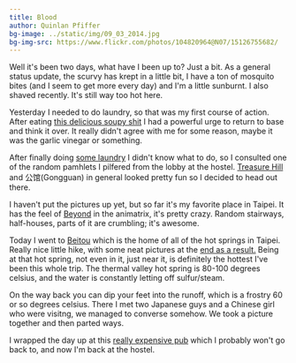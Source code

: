 ```yaml
---
title: Blood
author: Quinlan Pfiffer
bg-image: ../static/img/09_03_2014.jpg
bg-img-src: https://www.flickr.com/photos/104820964@N07/15126755682/
---
```


Well it's been two days, what have I been up to? Just a bit. As a general status
update, the scurvy has krept in a little bit, I have a ton of mosquito bites
(and I seem to get more every day) and I'm a little sunburnt. I also shaved
recently. It's still way too hot here.

Yesterday I needed to do laundry, so that was my first course of action. After
eating [this delicious soupy shit](https://www.flickr.com/photos/104820964@N07/15125264141/)
I had a powerful urge to return to base and think it over. It really didn't
agree with me for some reason, maybe it was the garlic vinegar or something.

After finally doing [some laundry](https://www.flickr.com/photos/104820964@N07/15127900602/)
I didn't know what to do, so I consulted one of the random pamhlets I pilfered
from the lobby at the hostel. [Treasure Hill](https://en.wikipedia.org/wiki/Treasure_Hill)
and 公馆(Gongguan) in general looked pretty fun so I decided to head out there.

I haven't put the pictures up yet, but so far it's my favorite place in Taipei.
It has the feel of [Beyond](https://www.youtube.com/watch?v=p3P4a2MBssc) in the
animatrix, it's pretty crazy. Random stairways, half-houses, parts of it are
crumbling; it's awesome.

Today I went to [Beitou](https://en.wikipedia.org/wiki/Beitou) which is the home
of all of the hot springs in Taipei. Really nice little hike, with some neat
pictures at the [end as a result.](https://www.flickr.com/photos/104820964@N07/14940571818/)
Being at that hot spring, not even in it, just near it, is definitely the
hottest I've been this whole trip. The thermal valley hot spring is 80-100
degrees celsius, and the water is constantly letting off sulfur/steam.

On the way back you can dip your feet into the runoff, which is a frostry 60 or
so degrees celsius. There I met two Japanese guys and a Chinese girl who were
visitng, we managed to converse somehow. We took a picture together and then
parted ways.

I wrapped the day up at this [really expensive pub](http://www.ontaptaipei.com/)
which I probably won't go back to, and now I'm back at the hostel.
